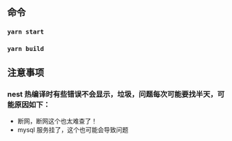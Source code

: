 ## 命令

### `yarn start`

### `yarn build`

## 注意事项
### nest 热编译时有些错误不会显示，垃圾，问题每次可能要找半天，可能原因如下：
* 断网，断网这个也太难查了！
* mysql 服务挂了，这个也可能会导致问题